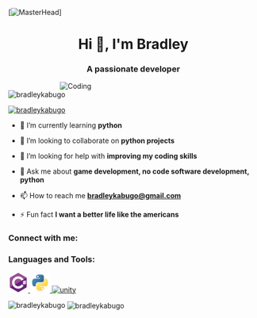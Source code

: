 [![MasterHead](https://1.bp.blogspot.com/-7A4WynwLsM...)]
<h1 align="center">Hi 👋, I'm Bradley</h1>
<h3 align="center">A passionate developer</h3>
<img align="right" alt="Coding" width="400" src="https://cdn.dribbble.com/users/1162077/screenshots/3848914/programmer.gif">

<p align="left"> <img src="https://komarev.com/ghpvc/?username=bradleykabugo&label=Profile%20views&color=0e75b6&style=flat" alt="bradleykabugo" /> </p>

<p align="left"> <a href="https://github.com/ryo-ma/github-profile-trophy"><img src="https://github-profile-trophy.vercel.app/?username=bradleykabugo" alt="bradleykabugo" /></a> </p>

- 🌱 I’m currently learning **python**

- 👯 I’m looking to collaborate on **python projects**

- 🤝 I’m looking for help with **improving my coding skills**

- 💬 Ask me about **game development, no code software development, python**

- 📫 How to reach me **bradleykabugo@gmail.com**

- ⚡ Fun fact **I want a better life like the americans**

<h3 align="left">Connect with me:</h3>
<p align="left">
</p>

<h3 align="left">Languages and Tools:</h3>
<p align="left"> <a href="https://www.w3schools.com/cs/" target="_blank" rel="noreferrer"> <img src="https://raw.githubusercontent.com/devicons/devicon/master/icons/csharp/csharp-original.svg" alt="csharp" width="40" height="40"/> </a> <a href="https://www.python.org" target="_blank" rel="noreferrer"> <img src="https://raw.githubusercontent.com/devicons/devicon/master/icons/python/python-original.svg" alt="python" width="40" height="40"/> </a> <a href="https://unity.com/" target="_blank" rel="noreferrer"> <img src="https://www.vectorlogo.zone/logos/unity3d/unity3d-icon.svg" alt="unity" width="40" height="40"/> </a> </p>

<p><img align="left" src="https://github-readme-stats.vercel.app/api/top-langs?username=bradleykabugo&show_icons=true&locale=en&layout=compact" alt="bradleykabugo" /></p>

<p>&nbsp;<img align="center" src="https://github-readme-stats.vercel.app/api?username=bradleykabugo&show_icons=true&locale=en" alt="bradleykabugo" /></p>
